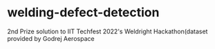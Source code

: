 # welding-defect-detection
2nd Prize solution to IIT Techfest 2022's Weldright Hackathon(dataset provided by Godrej Aerospace
